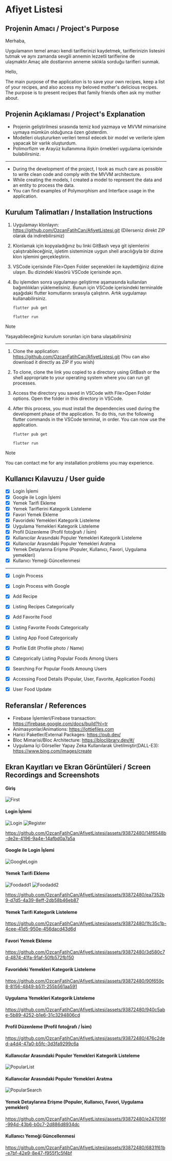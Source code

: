 # Afiyet Listesi

## Projenin Amacı / Project's Purpose
Merhaba,

Uygulamanın temel amacı kendi tariflerinizi kaydetmek, tariflerinizin listesini tutmak ve aynı zamanda sevgili annemin lezzetli 
tariflerine de ulaşmaktır.Amaç aile dostlarının anneme sıklıkla sorduğu tarifleri sunmak.

Hello,

The main purpose of the application is to save your own recipes, keep a list of your recipes, and also access my beloved mother's 
delicious recipes. The purpose is to present recipes that family friends often ask my mother about.


## Projenin Açıklaması / Project's Explanation 
- Projenin geliştirilmesi sırasında temiz kod yazmaya ve MVVM mimarisine uymaya mümkün olduğunca özen gösterdim.
- Modelleri oluştururken verileri temsil edecek bir model ve verilerle işlem yapacak bir varlık oluşturdum.
- Polimorfizm ve Arayüz kullanımına ilişkin örnekleri uygulama içerisinde bulabilirsiniz.
---
- During the development of the project, I took as much care as possible to write clean code and comply with the MVVM architecture.
- While creating the models, I created a model to represent the data and an entity to process the data.
- You can find examples of Polymorphism and Interface usage in the application.
  

## Kurulum Talimatları / Installation Instructions 
1. Uygulamayı klonlayın: https://github.com/OzcanFatihCan/AfiyetListesi.git (Dilerseniz direkt ZIP olarak da indirebilirsiniz)
2. Klonlamak için kopyaladığınız bu linki GitBash veya git işlemlerini çalıştırabileceğiniz, işletim sisteminize uygun shell aracılığıyla bir dizine klon işlemini gerçekleştirin.
3. VSCode içerisinde File>Open Folder seçenekleri ile kaydettiğiniz dizine ulaşın. Bu dizindeki klasörü VSCode içerisinde açın.
4. Bu işlemden sonra uygulamayı geliştirme aşamasında kullanılan bağımlılıkları yüklemelisiniz. Bunun için VSCode içerisindeki terminalde aşağıdaki flutter
   komutlarını sırasıyla çalıştırın. Artık uygulamayı kullanabilirsiniz.
   
   ```
   flutter pub get
   ```
   ```
   flutter run
   ```
> [!NOTE]   
> Yaşayabileceğiniz kurulum sorunları için bana ulaşabilirsiniz
--- 
1. Clone the application: https://github.com/OzcanFatihCan/AfiyetListesi.git (You can also download it directly as ZIP if you wish)
2. To clone, clone the link you copied to a directory using GitBash or the shell appropriate to your operating system where you can run git processes.
3. Access the directory you saved in VSCode with File>Open Folder options. Open the folder in this directory in VSCode.
4. After this process, you must install the dependencies used during the development phase of the application. To do this,
   run the following flutter commands in the VSCode terminal, in order. You can now use the application.
   
   ```
   flutter pub get
   ```
   ```
   flutter run
   ```
> [!NOTE]
> You can contact me for any installation problems you may experience.

## Kullanıcı Kılavuzu / User guide

- [x] Login İşlemi
- [x] Google ile Login İşlemi
- [x] Yemek Tarifi Ekleme
- [x] Yemek Tariflerini Kategorik Listeleme
- [x] Favori Yemek Ekleme
- [x] Favorideki Yemekleri Kategorik Listeleme
- [x] Uygulama Yemekleri Kategorik Listeleme
- [x] Profil Düzenleme (Profil fotoğrafı / İsim)
- [x] Kullanıcılar Arasındaki Populer Yemekleri Kategorik Listeleme
- [x] Kullanıcılar Arasındaki Populer Yemekleri Aratma
- [x] Yemek Detaylarına Erişme (Populer, Kullanıcı, Favori, Uygulama yemekleri)
- [x] Kullanıcı Yemeği Güncellenmesi

---

- [x] Login Process
- [x] Login Process with Google
- [x] Add Recipe 
- [x] Listing Recipes Categorically
- [x] Add Favorite Food
- [x] Listing Favorite Foods Categorically
- [x] Listing App Food Categorically
- [x] Profile Edit (Profile photo / Name)
- [x] Categorically Listing Popular Foods Among Users
- [x] Searching For Popular Foods Amoung Users
- [x] Accessing Food Details (Popular, User, Favorite, Application Foods)
- [x] User Food Update 



## Referanslar / References
- Firebase İşlemleri/Firebase transaction: https://firebase.google.com/docs/build?hl=tr
- Animasyonlar/Animations: https://lottiefiles.com
- Harici Paketler/External Packages: https://pub.dev/
- Bloc Mimarisi/Bloc Architecture: https://bloclibrary.dev/#/
- Uygulama İçi Görseller Yapay Zeka Kullanılarak Üretilmiştir(DALL-E3): https://www.bing.com/images/create
 

## Ekran Kayıtları ve Ekran Görüntüleri / Screen Recordings and Screenshots
#### Giriş 
![First](https://github.com/OzcanFatihCan/AfiyetListesi/assets/93872480/09e55a6f-6523-477d-bb9c-63ae64c83a97)

#### Login İşlemi

![Login](https://github.com/OzcanFatihCan/AfiyetListesi/assets/93872480/b009b7dd-1888-43e0-8b88-4d947a1f6cc1)
![Register](https://github.com/OzcanFatihCan/AfiyetListesi/assets/93872480/643738d2-dc83-427c-99d2-86e56663d1b6)

https://github.com/OzcanFatihCan/AfiyetListesi/assets/93872480/14f6548b-de2e-4196-9a4e-14afbd0a7a5a

#### Google ile Login İşlemi

![GoogleLogin](https://github.com/OzcanFatihCan/AfiyetListesi/assets/93872480/15d98d21-e2fd-41e2-8fc2-60dada347e01)

#### Yemek Tarifi Ekleme
![Foodadd1](https://github.com/OzcanFatihCan/AfiyetListesi/assets/93872480/45191e12-0419-4925-ada4-b503581dd30b)
![Foodadd2](https://github.com/OzcanFatihCan/AfiyetListesi/assets/93872480/05a8efdb-4f86-46b5-b15d-1114c8403a9b)

https://github.com/OzcanFatihCan/AfiyetListesi/assets/93872480/ea7352b9-d7d5-4a39-8eff-2db58b46eb87

#### Yemek Tarifi Kategorik Listeleme

https://github.com/OzcanFatihCan/AfiyetListesi/assets/93872480/1fc35c1b-4cee-41d5-950e-456dacd43d6d

#### Favori Yemek Ekleme

https://github.com/OzcanFatihCan/AfiyetListesi/assets/93872480/3d580c7d-4874-41fa-91af-50fb572fb150

#### Favorideki Yemekleri Kategorik Listeleme

https://github.com/OzcanFatihCan/AfiyetListesi/assets/93872480/90f659c8-8156-4849-b511-255b561aa591

#### Uygulama Yemekleri Kategorik Listeleme

https://github.com/OzcanFatihCan/AfiyetListesi/assets/93872480/940c5abe-5b89-4252-b1e6-31c3294806cd

#### Profil Düzenleme (Profil fotoğrafı / İsim)

https://github.com/OzcanFatihCan/AfiyetListesi/assets/93872480/476c2ded-a4d4-47a0-b5fc-3d3fa9299c6a

#### Kullanıcılar Arasındaki Populer Yemekleri Kategorik Listeleme
![PopularList](https://github.com/OzcanFatihCan/AfiyetListesi/assets/93872480/04d98bdb-5492-4907-a91f-cd5a33731779)

#### Kullanıcılar Arasındaki Populer Yemekleri Aratma
![PopularSearch](https://github.com/OzcanFatihCan/AfiyetListesi/assets/93872480/ce5a56f2-f599-437d-9079-b41bd8ed976b)

#### Yemek Detaylarına Erişme (Populer, Kullanıcı, Favori, Uygulama yemekleri)

https://github.com/OzcanFatihCan/AfiyetListesi/assets/93872480/e247016f-994d-43b6-b0c7-2d886d8934dc

#### Kullanıcı Yemeği Güncellenmesi

https://github.com/OzcanFatihCan/AfiyetListesi/assets/93872480/6831f61b-e7bf-42e9-8e47-f955f1c5f4bf



